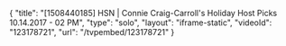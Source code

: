 {
    "title": "[1508440185] HSN | Connie Craig-Carroll's Holiday Host Picks 10.14.2017 - 02 PM",
    "type": "solo",
    "layout": "iframe-static",
    "videoId": "123178721",
    "url": "\/tvpembed\/123178721"
}